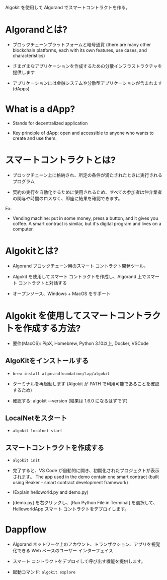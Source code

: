 
Algokit を使用して Algorand でスマートコントラクトを作る。

  

# Algorandとは?

- ブロックチェーンプラットフォームと暗号通貨 (there are many other blockchain platforms, each with its own features, use cases, and characteristics)

- さまざまなアプリケーションを作成するための分散インフラストラクチャを提供します

- アプリケーションには金融システムや分散型アプリケーションが含まれます (dApps)

  

# What is a dApp?

- Stands for decentralized application

- Key principle of dApp: open and accessible to anyone who wants to create and use them.

  

# スマートコントラクトとは?

- ブロックチェーン上に格納され、所定の条件が満たされたときに実行されるプログラム

- 契約の実行を自動化するために使用されるため、すべての参加者は仲介業者の関与や時間のロスなく、即座に結果を確認できます。

Ex:

- Vending machine: put in some money, press a button, and it gives you coffee. A smart contract is similar, but it's digital program and lives on a computer.
 

# Algokitとは?

- Algorand ブロックチェーン用のスマート コントラクト開発ツール。

- Algokit を使用してスマート コントラクトを作成し、Algorand 上でスマート コントラクトと対話する

- オープンソース、Windows + MacOS をサポート

  

# Algokit を使用してスマートコントラクトを作成する方法?

- 要件(MacOS): PipX, Homebrew, Python 3.10以上, Docker, VSCode

  

## AlgoKitをインストールする

- `brew install algorandfoundation/tap/algokit`

- ターミナルを再起動します (Algokit が PATH で利用可能であることを確認するため)

- 確認する: algokit --version (結果は 1.6.0 になるはずです)

  

## LocalNetをスタート

- `algokit localnet start`

  

## スマートコントラクトを作成する

- `algokit init`

- 完了すると、VS Code が自動的に開き、初期化されたプロジェクトが表示されます。 The app used in the demo contain one smart contract (built using Beaker - smart contract development framework)

- (Explain helloworld.py and demo.py)

- [demo.py] を右クリックし、[Run Python File in Terminal] を選択して、HelloworldApp スマート コントラクトをデプロイします。

  

# Dappflow

- Algorand ネットワーク上のアカウント、トランザクション、アプリを視覚化できる Web ベースのユーザー インターフェイス

- スマート コントラクトをデプロイして呼び出す機能を提供します。

- 起動コマンド: `algokit explore`







